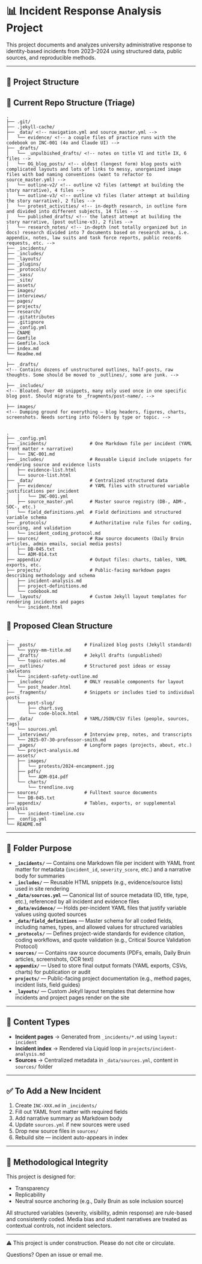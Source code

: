 
# 📊 Incident Response Analysis Project

This project documents and analyzes university administrative response to identity-based incidents from 2023–2024 using structured data, public sources, and reproducible methods.

---

## 🔧 Project Structure

## 🔧 Current Repo Structure (Triage)

```
.
├── .git/
├── .jekyll-cache/
├── _data/ <!-- navigation.yml and source_master.yml -->
│   └── evidence/ <!-- a couple files of practice runs with the codebook on INC-001 (4o and Claude UI) -->
├── _drafts/
│   └── _unpulbished_drafts/ <!-- notes on title VI and title IX, 6 files -->
│   └── OG_blog_posts/ <!-- oldest (longest form) blog posts with complicated layouts and lots of links to messy, unorganized image files with bad naming conventions (want to refactor to source_master.yml) -->
│   └── outline-v2/ <!-- outline v2 files (attempt at building the story narrative), 4 files -->
│   └── outline-v3/ <!-- outline v3 files (later attempt at building the story narrative), 2 files -->
│   └── protest_activities/ <!-- in-depth research, in outline form and divided into different subjects, 14 files -->
│   └── published_drafts/ <!-- the latest attempt at building the story narrative, (post outline-v3), 2 files -->
│   └── research_notes/ <!-- in-depth (not totally organized but in docs) research divided into 7 documents based on research area, i.e. appendix, notes, law suits and task force reports, public records requests, etc. -->
├── _incidents/
├── _includes/
├── _layouts/
├── _plugins/
├── _protocols/
├── _sass/
├── _site/
├── assets/
├── images/
├── interviews/
├── pages/
├── projects/
├── research/
├── .gitattributes
├── .gitignore
├── _config.yml
├── CNAME
├── Gemfile
├── Gemfile.lock
├── index.md
└── Readme.md

├── _drafts/
<!-- Contains dozens of unstructured outlines, half-posts, raw thoughts. Some should be moved to _outlines/, some are junk. -->

├── _includes/
<!-- Bloated. Over 40 snippets, many only used once in one specific blog post. Should migrate to _fragments/post-name/. -->

├── images/
<!-- Dumping ground for everything — blog headers, figures, charts, screenshots. Needs sorting into folders by type or topic. -->


```

```
.
├── _config.yml
├── _incidents/                # One Markdown file per incident (YAML front matter + narrative)
│   └── INC-001.md
├── _includes/                 # Reusable Liquid include snippets for rendering source and evidence lists
│   ├── evidence-list.html
│   └── source-list.html
├── _data/                     # Centralized structured data
│   ├── evidence/              # YAML files with structured variable justifications per incident
│   │   └── INC-001.yml
│   ├── source_master.yml      # Master source registry (DB-, ADM-, SOC-, etc.)
│   └── field_definitions.yml  # Field definitions and structured variable schema
├── _protocols/                # Authoritative rule files for coding, sourcing, and validation
│   └── incident_coding_protocol.md
├── sources/                   # Raw source documents (Daily Bruin articles, admin emails, social media posts)
│   ├── DB-045.txt
│   └── ADM-014.txt
├── appendix/                  # Output files: charts, tables, YAML exports, etc.
├── projects/                  # Public-facing markdown pages describing methodology and schema
│   ├── incident-analysis.md
│   ├── project-definitions.md
│   └── codebook.md
└── _layouts/                  # Custom Jekyll layout templates for rendering incidents and pages
    └── incident.html

```

## 📁 Proposed Clean Structure

```
.
├── _posts/                  # Finalized blog posts (Jekyll standard)
│   └── yyyy-mm-title.md
├── _drafts/                 # Jekyll drafts (unpublished)
│   └── topic-notes.md
├── _outlines/               # Structured post ideas or essay skeletons
│   └── incident-safety-outline.md
├── _includes/               # ONLY reusable components for layout
│   └── post_header.html
├── _fragments/              # Snippets or includes tied to individual posts
│   └── post-slug/
│       ├── chart.svg
│       └── code-block.html
├── _data/                   # YAML/JSON/CSV files (people, sources, tags)
│   └── sources.yml
├── _interviews/             # Interview prep, notes, and transcripts
│   └── 2025-07-30-professor-smith.md
├── _pages/                  # Longform pages (projects, about, etc.)
│   └── project-analysis.md
├── assets/
│   ├── images/
│   │   └── protests/2024-encampment.jpg
│   ├── pdfs/
│   │   └── ADM-014.pdf
│   └── charts/
│       └── trendline.svg
├── sources/                 # Fulltext source documents
│   └── DB-045.txt
├── appendix/                # Tables, exports, or supplemental analysis
│   └── incident-timeline.csv
├── _config.yml
└── README.md

```

---

## 🧱 Folder Purpose

- **`_incidents/`** — Contains one Markdown file per incident with YAML front matter for metadata (`incident_id`, `severity_score`, etc.) and a narrative body for summaries
- **`_includes/`** — Reusable HTML snippets (e.g., evidence/source lists) used in site rendering
- **`_data/sources.yml`** — Canonical list of source metadata (ID, title, type, etc.), referenced by all incident and evidence files
- **`_data/evidence/`** — Holds per-incident YAML files that justify variable values using quoted sources
- **`_data/field_definitions`** — Master schema for all coded fields, including names, types, and allowed values for structured variables
- **`_protocols/`** — Defines project-wide standards for evidence citation, coding workflows, and quote validation (e.g., Critical Source Validation Protocol)
- **`sources/`** — Contains raw source documents (PDFs, emails, Daily Bruin articles, screenshots, OCR text)
- **`appendix/`** — Used to store final output formats (YAML exports, CSVs, charts) for publication or audit
- **`projects/`** — Public-facing project documentation (e.g., method pages, incident lists, field guides)
- **`_layouts/`** — Custom Jekyll layout templates that determine how incidents and project pages render on the site

---

## 📘 Content Types

- **Incident pages** → Generated from `_incidents/*.md` using `layout: incident`  
- **Incident index** → Rendered via Liquid loop in `projects/incident-analysis.md`  
- **Sources** → Centralized metadata in `_data/sources.yml`, content in `sources/` folder

---

## ✅ To Add a New Incident

1. Create `INC-XXX.md` in `_incidents/`  
2. Fill out YAML front matter with required fields  
3. Add narrative summary as Markdown body  
4. Update `sources.yml` if new sources were used  
5. Drop new source files in `sources/`  
6. Rebuild site — incident auto-appears in index

---

## 🧪 Methodological Integrity

This project is designed for:
- Transparency  
- Replicability  
- Neutral source anchoring (e.g., Daily Bruin as sole inclusion source)

All structured variables (severity, visibility, admin response) are rule-based and consistently coded. Media bias and student narratives are treated as contextual controls, not incident selectors.

---

⚠️ This project is under construction. Please do not cite or circulate.

Questions? Open an issue or email me.
